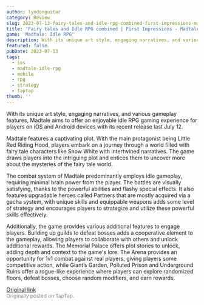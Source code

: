 ```yaml
---
author: lyndonguitar
category: Review
slug: 2023-07-13-fairy-tales-and-idle-rpg-combined-first-impressions-madtale-idle-rpg
title: 'Fairy tales and Idle RPG combined | First Impressions - Madtale: Idle RPG'
game: 'Madtale: Idle RPG'
description: With its unique art style, engaging narratives, and various gameplay features, Madtale aims to offer an enjoyable idle RPG gaming experience for players on iOS and Android devices with its recent release last July 12.
featured: false
pubDate: 2023-07-13
tags:
  - ios
  - madtale-idle-rpg
  - mobile
  - rpg
  - strategy
  - taptap
thumb: ''
---
```


With its unique art style, engaging narratives, and various gameplay features, Madtale aims to offer an enjoyable idle RPG gaming experience for players on iOS and Android devices with its recent release last July 12.

Madtale features a captivating plot. With the main protagonist being Little Red Riding Hood, players embark on a journey through a world filled with fairy tale characters like Snow White with intertwined narratives. The game draws players into the intriguing plot and entices them to uncover more about the mysteries of the fairy tale world.

The combat system of Madtale predominantly employs idle gameplay, requiring minimal brain power from the player. The battles are visually satisfying, thanks to the powerful abilities and flashy special effects. It also features upgradable heroes called Partners that are mostly acquired via a gacha system, with unique skills and equippable weapons adds some level of strategy and encourages players to strategize and utilize these powerful skills effectively.

Additionally, the game provides various additional features to engage players. Building up guilds to defeat bosses adds a cooperative element to the gameplay, allowing players to collaborate with others and unlock additional rewards. The Memorial Palace offers plot stories to unlock, adding depth and context to the game's lore. The Arena provides an opportunity for 1v1 combat against real players, giving players some competitive action, while Giant’s Garden, Polluted Prison and Underground Ruins offer a rogue-like experience where players can explore randomized floors, defeat bosses, choose random modifiers, and earn rewards.

[Original link](https://m.taptap.io/post/5991974?share_id=d7ddcc4d9232&utm_medium=share&utm_source=discord)<br><span style="font-size: 0.95em; color: #888;">Originally posted on TapTap.</span>